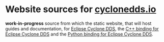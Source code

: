 # Website sources for [cyclonedds.io][1]

**work-in-progress** source from which the static website, that will host
guides and documentation, for [Eclipse Cyclone DDS][2], the
[C++ binding for Eclipse Cyclone DDS][3] and the
[Python binding for Eclipse Cyclone DDS][4].

[1]: https://eclipse-cyclonedds.github.io/
[2]: https://github.com/eclipse-cyclonedds/cyclonedds/
[3]: https://github.com/eclipse-cyclonedds/cyclonedds-cxx/
[4]: https://github.com/eclipse-cyclonedds/cyclonedds-python/
